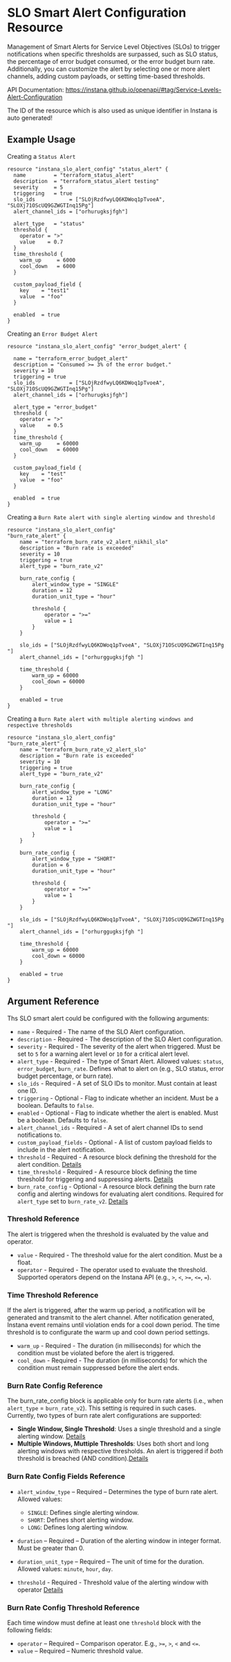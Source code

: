 # SLO Smart Alert Configuration Resource

Management of Smart Alerts for Service Level Objectives (SLOs) to trigger notifications when specific thresholds are surpassed, 
such as SLO status, the percentage of error budget consumed, or the error budget burn rate. Additionally, you can customize 
the alert by selecting one or more alert channels, adding custom payloads, or setting time-based thresholds.

API Documentation: <https://instana.github.io/openapi/#tag/Service-Levels-Alert-Configuration>

The ID of the resource which is also used as unique identifier in Instana is auto generated!

## Example Usage
Creating a `Status Alert`

```hcl
resource "instana_slo_alert_config" "status_alert" {
  name         = "terraform_status_alert"
  description  = "terraform_status_alert testing"
  severity     = 5
  triggering   = true
  slo_ids           = ["SLOjRzdfwyLQ6KDWoq1pTvoeA", "SLOXj71OScUQ9GZWGTInq15Pg"]
  alert_channel_ids = ["orhurugksjfgh"]

  alert_type   = "status"
  threshold {
    operator = ">"
    value    = 0.7
  }
  time_threshold {
    warm_up     = 6000
    cool_down   = 6000
  }

  custom_payload_field {
    key    = "test1"
    value  = "foo"
  }

  enabled  = true
}
``` 
Creating an `Error Budget Alert`

```hcl
resource "instana_slo_alert_config" "error_budget_alert" {

  name = "terraform_error_budget_alert"
  description = "Consumed >= 3% of the error budget."
  severity = 10
  triggering = true
  slo_ids           = ["SLOjRzdfwyLQ6KDWoq1pTvoeA", "SLOXj71OScUQ9GZWGTInq15Pg"]
  alert_channel_ids = ["orhurugksjfgh"]

  alert_type = "error_budget"
  threshold {
    operator = ">"
    value    = 0.5
  }
  time_threshold {
    warm_up     = 60000
    cool_down   = 60000
  }

  custom_payload_field {
    key    = "test"
    value  = "foo"
  }

  enabled  = true
}
```

Creating a `Burn Rate alert with single alerting window and threshold`

```hcl
resource "instana_slo_alert_config"
"burn_rate_alert" {
    name = "terraform_burn_rate_v2_alert_nikhil_slo"
    description = "Burn rate is exceeded"
    severity = 10
    triggering = true
    alert_type = "burn_rate_v2"

    burn_rate_config {
        alert_window_type = "SINGLE"
        duration = 12
        duration_unit_type = "hour"

        threshold {
            operator = ">="
            value = 1
        }
    }

    slo_ids = ["SLOjRzdfwyLQ6KDWoq1pTvoeA", "SLOXj71OScUQ9GZWGTInq15Pg "]
    alert_channel_ids = ["orhurggugksjfgh "]

    time_threshold {
        warm_up = 60000
        cool_down = 60000
    }

    enabled = true
}
``` 

Creating a `Burn Rate alert with multiple alerting windows and respective thresholds`

```hcl
resource "instana_slo_alert_config"
"burn_rate_alert" {
    name = "terraform_burn_rate_v2_alert_slo"
    description = "Burn rate is exceeded"
    severity = 10
    triggering = true
    alert_type = "burn_rate_v2"

    burn_rate_config {
        alert_window_type = "LONG"
        duration = 12
        duration_unit_type = "hour"

        threshold {
            operator = ">="
            value = 1
        }
    }

    burn_rate_config {
        alert_window_type = "SHORT"
        duration = 6
        duration_unit_type = "hour"

        threshold {
            operator = ">="
            value = 1
        }
    }

    slo_ids = ["SLOjRzdfwyLQ6KDWoq1pTvoeA", "SLOXj71OScUQ9GZWGTInq15Pg "]
    alert_channel_ids = ["orhurggugksjfgh "]

    time_threshold {
        warm_up = 60000
        cool_down = 60000
    }

    enabled = true
}
``` 

## Argument Reference
Ths SLO smart alert could be configured with the following arguments:
* `name` - Required - The name of the SLO Alert configuration.
* `description` - Required - The description of the SLO Alert configuration.
* `severity` - Required - The severity of the alert when triggered. Must be set to `5` for a warning alert level or `10` for a critical alert level.
* `alert_type` - Required - The type of Smart Alert. Allowed values: `status`, `error_budget`, `burn_rate`. Defines what to alert on (e.g., SLO status, error budget percentage, or burn rate).
* `slo_ids` - Required - A set of SLO IDs to monitor. Must contain at least one ID.
* `triggering` - Optional - Flag to indicate whether an incident. Must be a boolean. Defaults to `false`.
* `enabled` - Optional - Flag to indicate whether the alert is enabled. Must be a boolean. Defaults to `false`.
* `alert_channel_ids` - Required - A set of alert channel IDs to send notifications to.
* `custom_payload_fields` - Optional - A list of custom payload fields to include in the alert notification.
* `threshold` - Required - A resource block defining the threshold for the alert condition. [Details](#threshold-reference)
* `time_threshold` - Required - A resource block defining the time threshold for triggering and suppressing alerts. [Details](#time-threshold-reference)
* `burn_rate_config` - Optional - A resource block defining the burn rate config and alerting windows for evaluating alert conditions. Required for `alert_type` set to `burn_rate_v2`. [Details](#burn-rate-config-reference)

### Threshold Reference
The alert is triggered when the threshold is evaluated by the value and operator. 
* `value` - Required - The threshold value for the alert condition. Must be a float.
* `operator` - Required - The operator used to evaluate the threshold. Supported operators depend on the Instana API (e.g., `>`, `<`, `>=`, `<=`, `=`).

### Time Threshold Reference
If the alert is triggered, after the warm up period, a notification will be generated and transmit to the alert channel. After notification generated, Instana event remains until violation ends for a cool down period. The time threshold is to configurate the warm up and cool down period settings.
* `warm_up` - Required - The duration (in milliseconds) for which the condition must be violated before the alert is triggered.
* `cool_down` - Required - The duration (in milliseconds) for which the condition must remain suppressed before the alert ends.

### Burn Rate Config Reference
The burn_rate_config block is applicable only for burn rate alerts (i.e., when `alert_type` = `burn_rate_v2`). This setting is required in such cases.
Currently, two types of burn rate alert configurations are supported:
- **Single Window, Single Threshold**: Uses a single threshold and a single alerting window. [Details](#burn-rate-config-fields-reference)
- **Multiple Windows, Muttiple Thresholds**: Uses both short and long alerting windows with respective thresholds. An alert is triggered if *both* threshold is breached (AND condition).[Details](#burn-rate-config-fields-reference)
  
### Burn Rate Config Fields Reference

- `alert_window_type` – Required – Determines the type of burn rate alert. Allowed values:
  - `SINGLE`: Defines single alerting window.
  - `SHORT`: Defines short alerting window.
  - `LONG`: Defines long alerting window. 

- `duration` – Required – Duration of the alerting window in integer format. Must be greater than 0.
- `duration_unit_type` – Required – The unit of time for the duration. Allowed values: `minute`, `hour`, `day`.
- `threshold` - Required - Threshold value of the alerting window with operator [Details](#burn-rate-config-threshold-reference)

### Burn Rate Config Threshold Reference

Each time window must define at least one `threshold` block with the following fields:

- `operator` – Required – Comparison operator. E.g., `>=`, `>`, `<` and `<=`.
- `value` – Required – Numeric threshold value.



